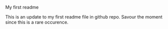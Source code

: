 My first readme

This is an update to my first readme file in github repo. Savour the moment since this is a rare occurence.
